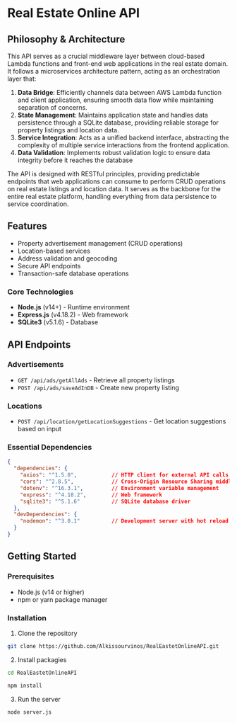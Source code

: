 # Real Estate Online API

## Philosophy & Architecture
This API serves as a crucial middleware layer between cloud-based Lambda functions and front-end web applications in the real estate domain. It follows a microservices architecture pattern, acting as an orchestration layer that:

1. **Data Bridge**: Efficiently channels data between AWS Lambda function and client application, ensuring smooth data flow while maintaining separation of concerns.
2. **State Management**: Maintains application state and handles data persistence through a SQLite database, providing reliable storage for property listings and location data.
3. **Service Integration**: Acts as a unified backend interface, abstracting the complexity of multiple service interactions from the frontend application.
4. **Data Validation**: Implements robust validation logic to ensure data integrity before it reaches the database 

The API is designed with RESTful principles, providing predictable endpoints that web applications can consume to perform CRUD operations on real estate listings and location data. It serves as the backbone for the entire real estate platform, handling everything from data persistence to service coordination.

## Features
- Property advertisement management (CRUD operations)
- Location-based services
- Address validation and geocoding
- Secure API endpoints
- Transaction-safe database operations

### Core Technologies
- **Node.js** (v14+) - Runtime environment
- **Express.js** (v4.18.2) - Web framework
- **SQLite3** (v5.1.6) - Database

## API Endpoints

### Advertisements
- `GET /api/ads/getAllAds` - Retrieve all property listings
- `POST /api/ads/saveAdInDB` - Create new property listing

### Locations
- `POST /api/location/getLocationSuggestions` - Get location suggestions based on input

### Essential Dependencies
```json
{
  "dependencies": {
    "axios": "^1.5.0",           // HTTP client for external API calls
    "cors": "^2.8.5",            // Cross-Origin Resource Sharing middleware
    "dotenv": "^16.3.1",         // Environment variable management
    "express": "^4.18.2",        // Web framework
    "sqlite3": "^5.1.6"          // SQLite database driver
  },
  "devDependencies": {
    "nodemon": "^3.0.1"          // Development server with hot reload
  }
}
```

## Getting Started

### Prerequisites
- Node.js (v14 or higher)
- npm or yarn package manager

### Installation
1. Clone the repository
```bash
git clone https://github.com/Alkissourvinos/RealEastetOnlineAPI.git
```
2. Install packagies
```bash
cd RealEastetOnlineAPI
```
```bash
npm install
```
3. Run the server
```bash
node server.js
```
